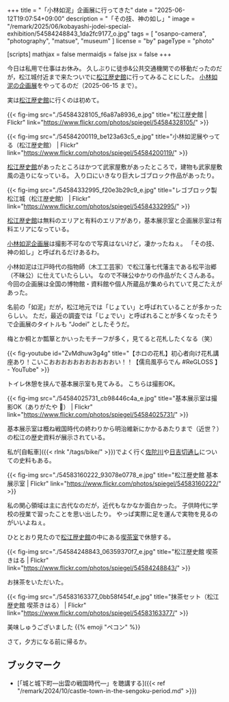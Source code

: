 +++
title = "「小林如泥」企画展に行ってきた"
date =  "2025-06-12T19:07:54+09:00"
description = "「その技、神の如し」"
image = "/remark/2025/06/kobayashi-jodei-special-exhibition/54584248843_1da2fc9177_o.jpg"
tags = [ "osanpo-camera", "photography", "matsue", "museum" ]
license = "by"
pageType = "photo"

[scripts]
  mathjax = false
  mermaidjs = false
  jsx = false
+++

今日は私用で仕事はお休み。
久しぶりに徒歩&公共交通機関での移動だったのだが，松江城付近まで来たついでに[松江歴史館]に行ってみることにした。
[小林如泥の企画展][小林如泥]をやってるのだ（2025-06-15 まで）。

実は[松江歴史館]に行くのは初めて。

{{< fig-img src="./54584328105_f6a87a8936_e.jpg" title="松江歴史館 | Flickr" link="https://www.flickr.com/photos/spiegel/54584328105/" >}}

{{< fig-img src="./54584200119_be123a63c5_e.jpg" title="小林如泥展やってる（松江歴史館） | Flickr" link="https://www.flickr.com/photos/spiegel/54584200119/" >}}

[松江歴史館]があったところはかつて武家屋敷があったところで，建物も武家屋敷風の造りになっている。
入り口にいきなり巨大レゴブロック作品があったり。

{{< fig-img src="./54584332995_f20e3b29c9_e.jpg" title="レゴブロック製松江城（松江歴史館） | Flickr" link="https://www.flickr.com/photos/spiegel/54584332995/" >}}

[松江歴史館]は無料のエリアと有料のエリアがあり，基本展示室と企画展示室は有料エリアになっている。

[小林如泥企画展][小林如泥]は撮影不可なので写真はないけど，凄かったねぇ。
「その技、神の如し」と呼ばれるだけあるわ。

小林如泥は江戸時代の指物師（木工工芸家）で松江藩七代藩主である松平治郷（不昧公）に仕えていたらしい。
なので不昧公ゆかりの作品がたくさんある。
今回の企画展は全国の博物館・資料館や個人所蔵品が集められていて見ごたえがあった。

名前の「如泥」だが，松江地元では「じょてい」と呼ばれていることが多かったらしい。
ただ，最近の調査では「じょでい」と呼ばれることが多くなったそうで企画展のタイトルも “Jodei” としたそうだ。

梅とか桐とか瓢箪とかいったモチーフが多く，見てると花札したくなる（笑）

{{< fig-youtube id="ZvMdhuw3g4g" title="【ホロの花札】初心者向け花札講座あり！こいこおおおおおおおおおおおい！！【儒烏風亭らでん #ReGLOSS 】 - YouTube" >}}

トイレ休憩を挟んで基本展示室も見てみる。
こちらは撮影OK。

{{< fig-img src="./54584025731_cb98446c4a_e.jpg" title="基本展示室は撮影OK（ありがたや 🙇） | Flickr" link="https://www.flickr.com/photos/spiegel/54584025731/" >}}

基本展示室は概ね戦国時代の終わりから明治維新にかかるあたりまで（近世？）の松江の歴史資料が展示されている。

私が[自転車]({{< rlnk "/tags/bike/" >}})でよく行く[佐陀川]や[日吉切通し]についての史料もある。

{{< fig-img src="./54583160222_93078e0778_e.jpg" title="松江歴史館 基本展示室 | Flickr" link="https://www.flickr.com/photos/spiegel/54583160222/" >}}

私の関心領域は主に古代なのだが，近代もなかなか面白かった。
子供時代に学校の授業で習ったことを思い出したり。
やっぱ実際に足を運んで実物を見るのがいいよねぇ。

ひととおり見たので[松江歴史館]の中にある[喫茶室][喫茶きはる]で休憩する。

{{< fig-img src="./54584248843_06359370f7_e.jpg" title="松江歴史館 喫茶きはる | Flickr" link="https://www.flickr.com/photos/spiegel/54584248843/" >}}

お抹茶をいただいた。

{{< fig-img src="./54583163377_0bb58f454f_e.jpg" title="抹茶セット（松江歴史館 喫茶きはる） | Flickr" link="https://www.flickr.com/photos/spiegel/54583163377/" >}}

美味しゅうございました {{% emoji "ペコン" %}}

さて，夕方になる前に帰るか。

## ブックマーク

- [「城と城下町—出雲の戦国時代—」を聴講する]({{< ref "/remark/2024/10/castle-town-in-the-sengoku-period.md" >}})

[松江歴史館]: https://matsu-reki.jp/ "松江歴史館 – 松江城東隣・松江の歴史を紡ぐ場所 -|年間を通して様々な特別展や企画展を開催している歴史博物館です。"
[小林如泥]: https://matsu-reki.jp/exhibition/r701/ "» ＜企画展＞松江の名工・小林如泥−その技、神の如し− | 松江歴史館 – 松江城東隣・松江の歴史を紡ぐ場所 -|年間を通して様々な特別展や企画展を開催している歴史博物館です。"
[喫茶きはる]: https://matsu-reki.jp/kiharu/ "喫茶きはる - 喫茶・和菓子・日本庭園の和の空間 松江歴史館内 - - 松江歴史館内にある「喫茶きはる」は、和菓子バーを備えた茶房です。"
[佐陀川]: https://maps.app.goo.gl/hN72gFtmqfMixUAw6
[日吉切通し]: https://maps.app.goo.gl/XXy7S7JdnHbs1JXEA
